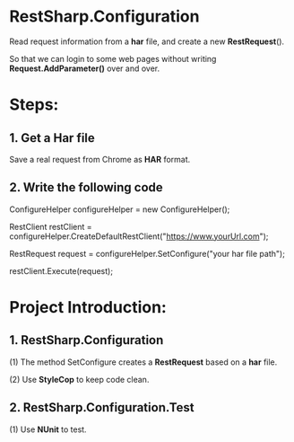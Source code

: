 # RestSharp.Configuration
Read request information from a **har** file, and create a new **RestRequest**().

So that we can login to some web pages without writing **Request.AddParameter()** over and over.

# Steps: #

## 1. Get a Har file  
Save a real request from Chrome as **HAR** format.

## 2. Write the following code ##
ConfigureHelper configureHelper = new ConfigureHelper();

RestClient restClient = configureHelper.CreateDefaultRestClient("https://www.yourUrl.com");

RestRequest request = configureHelper.SetConfigure("your har file path");

restClient.Execute(request);

# Project Introduction: #

## 1. RestSharp.Configuration ##

(1) The method SetConfigure creates a **RestRequest** based on a **har** file.

(2) Use **StyleCop** to keep code clean.

## 2. RestSharp.Configuration.Test ##
(1) Use **NUnit** to test.
